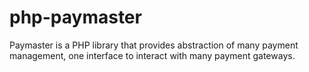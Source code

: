 # php-paymaster
Paymaster is a PHP library that provides abstraction of many payment management, one interface to interact with many payment gateways.
